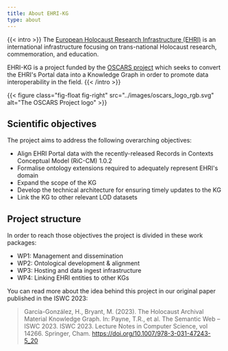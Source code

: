 ```yaml
---
title: About EHRI-KG
type: about
---
```


{{< intro >}}
The [European Holocaust Research Infrastructure (EHRI)](https://www.ehri-project.eu) is an international 
infrastructure focusing on trans-national Holocaust research, commemoration, and education. 

EHRI-KG is a project funded by the [OSCARS project](https://oscars-project.eu) which seeks to convert the EHRI's Portal 
data into a Knowledge Graph in order to promote data interoperability in the field.
{{< /intro >}}

{{< figure class="fig-float fig-right" src="../images/oscars_logo_rgb.svg" alt="The OSCARS Project logo" >}}

## Scientific objectives
The project aims to address the following overarching objectives:
* Align EHRI Portal data with the recently-released Records in Contexts Conceptual Model (RiC-CM) 1.0.2
* Formalise ontology extensions required to adequately represent EHRI's domain
* Expand the scope of the KG
* Develop the technical architecture for ensuring timely updates to the KG
* Link the KG to other relevant LOD datasets

## Project structure
In order to reach those objectives the project is divided in these work packages:
  * WP1: Management and dissemination
  * WP2: Ontological development & alignment
  * WP3: Hosting and data ingest infrastructure
  * WP4: Linking EHRI entities to other KGs

You can read more about the idea behind this project in our original paper published in the ISWC 2023:

> García-González, H., Bryant, M. (2023). The Holocaust Archival Material Knowledge Graph. In: Payne, T.R., et al. The Semantic Web – ISWC 2023. ISWC 2023. Lecture Notes in Computer Science, vol 14266. Springer, Cham. https://doi.org/10.1007/978-3-031-47243-5_20